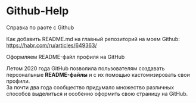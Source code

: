 # Github-Help
Справка по раоте с Github   

Как добавить README.md на главный репозиторий на моем Github: https://habr.com/ru/articles/649363/

Оформляем README-файл профиля на GitHub

Летом 2020 года GitHub позволила пользователям создавать персональные **README-файлы** и с их помощью кастомизировать свои профили.    
За почти два года сообщество придумало множество различных способов выделиться и особенно оформить свою страницу на GitHub.

